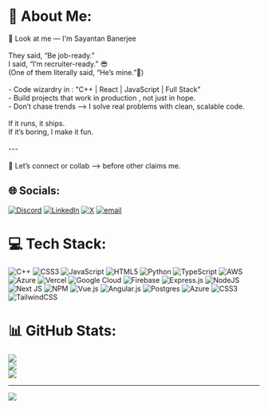 # 💫 About Me:
👋 Look at me — I'm Sayantan Banerjee<br><br>They said, “Be job-ready.”  <br>I said, “I’m recruiter-ready.” 😎  <br>(One of them literally said, “He’s mine.”🥰)<br><br>- Code wizardry in : "C++ | React | JavaScript | Full Stack" <br>- Build projects that work in production , not just in hope.  <br>- Don’t chase trends —> I solve real problems with clean, scalable code.<br><br>If it runs, it ships.  <br>If it’s boring, I make it fun.<br><br>---<br><br>👀 Let’s connect or collab —> before other claims me.


## 🌐 Socials:
[![Discord](https://img.shields.io/badge/Discord-%237289DA.svg?logo=discord&logoColor=white)](https://discord.gg/https://discord.com/channels/@me) [![LinkedIn](https://img.shields.io/badge/LinkedIn-%230077B5.svg?logo=linkedin&logoColor=white)](https://linkedin.com/in/https://www.linkedin.com/in/sayantan-banerjee-7748ab356/?original_referer=https%3A%2F%2Fgithub.com%2F) [![X](https://img.shields.io/badge/X-black.svg?logo=X&logoColor=white)](https://x.com/https://x.com/bijansayantan) [![email](https://img.shields.io/badge/Email-D14836?logo=gmail&logoColor=white)](mailto:banerjeebijan14@gmail.com) 

# 💻 Tech Stack:
![C++](https://img.shields.io/badge/c++-%2300599C.svg?style=for-the-badge&logo=c%2B%2B&logoColor=white) ![CSS3](https://img.shields.io/badge/css3-%231572B6.svg?style=for-the-badge&logo=css3&logoColor=white) ![JavaScript](https://img.shields.io/badge/javascript-%23323330.svg?style=for-the-badge&logo=javascript&logoColor=%23F7DF1E) ![HTML5](https://img.shields.io/badge/html5-%23E34F26.svg?style=for-the-badge&logo=html5&logoColor=white) ![Python](https://img.shields.io/badge/python-3670A0?style=for-the-badge&logo=python&logoColor=ffdd54) ![TypeScript](https://img.shields.io/badge/typescript-%23007ACC.svg?style=for-the-badge&logo=typescript&logoColor=white) ![AWS](https://img.shields.io/badge/AWS-%23FF9900.svg?style=for-the-badge&logo=amazon-aws&logoColor=white) ![Azure](https://img.shields.io/badge/azure-%230072C6.svg?style=for-the-badge&logo=microsoftazure&logoColor=white) ![Vercel](https://img.shields.io/badge/vercel-%23000000.svg?style=for-the-badge&logo=vercel&logoColor=white) ![Google Cloud](https://img.shields.io/badge/GoogleCloud-%234285F4.svg?style=for-the-badge&logo=google-cloud&logoColor=white) ![Firebase](https://img.shields.io/badge/firebase-%23039BE5.svg?style=for-the-badge&logo=firebase) ![Express.js](https://img.shields.io/badge/express.js-%23404d59.svg?style=for-the-badge&logo=express&logoColor=%2361DAFB) ![NodeJS](https://img.shields.io/badge/node.js-6DA55F?style=for-the-badge&logo=node.js&logoColor=white) ![Next JS](https://img.shields.io/badge/Next-black?style=for-the-badge&logo=next.js&logoColor=white) ![NPM](https://img.shields.io/badge/NPM-%23CB3837.svg?style=for-the-badge&logo=npm&logoColor=white) ![Vue.js](https://img.shields.io/badge/vue.js-%2335495e.svg?style=for-the-badge&logo=vuedotjs&logoColor=%234FC08D) ![Angular.js](https://img.shields.io/badge/angular.js-%23E23237.svg?style=for-the-badge&logo=angularjs&logoColor=white) ![Postgres](https://img.shields.io/badge/postgres-%23316192.svg?style=for-the-badge&logo=postgresql&logoColor=white) ![Azure](https://img.shields.io/badge/azure-%230072C6.svg?style=for-the-badge&logo=microsoftazure&logoColor=white) ![CSS3](https://img.shields.io/badge/css3-%231572B6.svg?style=for-the-badge&logo=css3&logoColor=white) ![TailwindCSS](https://img.shields.io/badge/tailwindcss-%2338B2AC.svg?style=for-the-badge&logo=tailwind-css&logoColor=white)
# 📊 GitHub Stats:
![](https://github-readme-stats.vercel.app/api?username=banerjeesayantan&theme=maroongold&hide_border=false&include_all_commits=true&count_private=true)<br/>
![](https://nirzak-streak-stats.vercel.app/?user=banerjeesayantan&theme=maroongold&hide_border=false)<br/>
![](https://github-readme-stats.vercel.app/api/top-langs/?username=banerjeesayantan&theme=maroongold&hide_border=false&include_all_commits=true&count_private=true&layout=compact)

---
[![](https://visitcount.itsvg.in/api?id=banerjeesayantan&icon=6&color=4)](https://visitcount.itsvg.in)

<!-- Proudly created with GPRM ( https://gprm.itsvg.in ) -->
